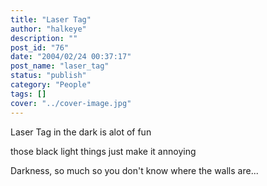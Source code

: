 ```yaml
---
title: "Laser Tag"
author: "halkeye"
description: ""
post_id: "76"
date: "2004/02/24 00:37:17"
post_name: "laser_tag"
status: "publish"
category: "People"
tags: []
cover: "../cover-image.jpg"
---
```


Laser Tag in the dark is alot of fun  

those black light things just make it annoying  

Darkness, so much so you don't know where the walls are...